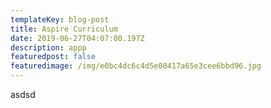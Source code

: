 ```yaml
---
templateKey: blog-post
title: Aspire Curriculum
date: 2019-06-27T04:07:00.197Z
description: appp
featuredpost: false
featuredimage: /img/e0bc4dc6c4d5e00417a65e3cee6bbd96.jpg
---
```

asdsd
